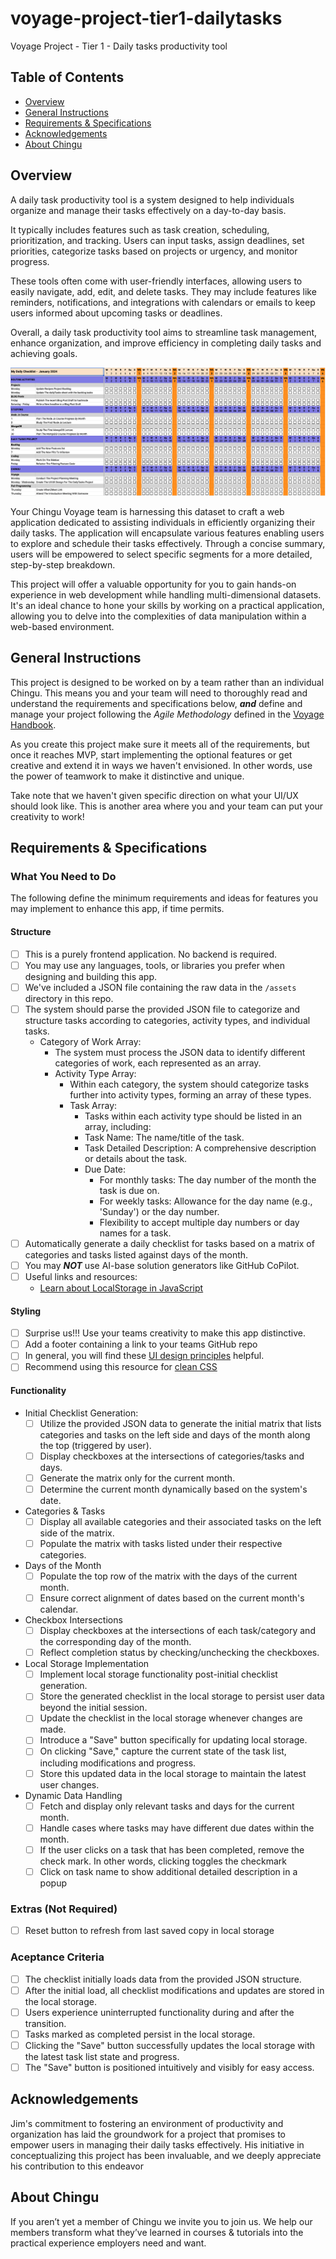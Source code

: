 # voyage-project-tier1-dailytasks
Voyage Project - Tier 1 - Daily tasks productivity tool

## Table of Contents

* [Overview](#overview)
* [General Instructions](#general-instructions)
* [Requirements & Specifications](#requirements-specifications)
* [Acknowledgements](#acknowledgements)
* [About Chingu](#about-chingu)

## Overview

A daily task productivity tool is a system designed to help individuals organize and manage their tasks effectively on a day-to-day basis. 

It typically includes features such as task creation, scheduling, prioritization, and tracking. Users can input tasks, assign deadlines, set priorities, categorize tasks based on projects or urgency, and monitor progress.

These tools often come with user-friendly interfaces, allowing users to easily navigate, add, edit, and delete tasks. They may include features like reminders, notifications, and integrations with calendars or emails to keep users informed about upcoming tasks or deadlines.

Overall, a daily task productivity tool aims to streamline task management, enhance organization, and improve efficiency in completing daily tasks and achieving goals.

![Example daily task productivity tool](./assets/daily_productivity_sample_ui.png)

Your Chingu Voyage team is harnessing this dataset to craft a web application dedicated to assisting individuals in efficiently organizing their daily tasks. The application will encapsulate various features enabling users to explore and schedule their tasks effectively. Through a concise summary, users will be empowered to select specific segments for a more detailed, step-by-step breakdown.

This project will offer a valuable opportunity for you to gain hands-on experience in web development while handling multi-dimensional datasets. It's an ideal chance to hone your skills by working on a practical application, allowing you to delve into the complexities of data manipulation within a web-based environment.

## General Instructions

This project is designed to be worked on by a team rather than an individual
Chingu. This means you and your team will need to thoroughly read and
understand the requirements and specifications below, **_and_** define and
manage your project following the _Agile Methodology_ defined in the
[Voyage Handbook](https://chingucohorts.notion.site/Voyage-Guide-1e528dcbf1d241c9a93b4627f6f1c809).

As you create this project make sure it meets all of the requirements, but once
it reaches MVP, start implementing the optional features or get creative and
extend it in ways we haven't envisioned. In other words, use the power of
teamwork to make it distinctive and unique.

Take note that we haven't given specific direction on what your UI/UX should
look like. This is another area where you and your team can put your creativity 
to work! 

## Requirements & Specifications

### What You Need to Do

The following define the minimum requirements and ideas for features you may
implement to enhance this app, if time permits.

#### Structure

- [ ] This is a purely frontend application. No backend is required. 
- [ ] You may use any languages, tools, or libraries you prefer when designing and building this app. 
- [ ] We've included a JSON file containing the raw data in the `/assets` directory in this repo. 
- [ ] The system should parse the provided JSON file to categorize and structure tasks according to categories, activity types, and individual tasks.
    - Category of Work Array:
        - The system must process the JSON data to identify different categories of work, each represented as an array.
        - Activity Type Array:
            - Within each category, the system should categorize tasks further into activity types, forming an array of these types.
            - Task Array:
                - Tasks within each activity type should be listed in an array, including:
                - Task Name: The name/title of the task.
                - Task Detailed Description: A comprehensive description or details about the task.
                - Due Date:
                    - For monthly tasks: The day number of the month the task is due on.
                    - For weekly tasks: Allowance for the day name (e.g., 'Sunday') or the day number.
                    - Flexibility to accept multiple day numbers or day names for a task.
- [ ] Automatically generate a daily checklist for tasks based on a matrix of categories and tasks listed against days of the month.
- [ ] You may **_NOT_** use AI-base solution generators like GitHub CoPilot.
- [ ] Useful links and resources:
    - [Learn about LocalStorage in JavaScript](https://jagathishsaravanan.medium.com/learn-about-localstorage-in-javascript-228b3290275)

#### Styling

- [ ] Surprise us!!! Use your teams creativity to make this app distinctive.
- [ ] Add a footer containing a link to your teams GitHub repo
- [ ] In general, you will find these [UI design principles](https://www.justinmind.com/ui-design/principles) helpful.
- [ ] Recommend using this resource for [clean CSS](https://www.devbridge.com/articles/implementing-clean-css-bem-method/)

#### Functionality

- Initial Checklist Generation:
    - [ ] Utilize the provided JSON data to generate the initial matrix that lists categories and tasks on the left side and days of the month along the top (triggered by user).
    - [ ] Display checkboxes at the intersections of categories/tasks and days.
    - [ ] Generate the matrix only for the current month.
    - [ ] Determine the current month dynamically based on the system's date.
- Categories & Tasks
    - [ ] Display all available categories and their associated tasks on the left side of the matrix.
    - [ ] Populate the matrix with tasks listed under their respective categories.
- Days of the Month
    - [ ] Populate the top row of the matrix with the days of the current month.
    - [ ] Ensure correct alignment of dates based on the current month's calendar.
- Checkbox Intersections
    - [ ] Display checkboxes at the intersections of each task/category and the corresponding day of the month.
    - [ ] Reflect completion status by checking/unchecking the checkboxes.
- Local Storage Implementation
    - [ ] Implement local storage functionality post-initial checklist generation.
    - [ ] Store the generated checklist in the local storage to persist user data beyond the initial session.
    - [ ] Update the checklist in the local storage whenever changes are made.
    - [ ] Introduce a "Save" button specifically for updating local storage.
    - [ ] On clicking "Save," capture the current state of the task list, including modifications and progress.
    - [ ] Store this updated data in the local storage to maintain the latest user changes.
- Dynamic Data Handling
    - [ ] Fetch and display only relevant tasks and days for the current month.
    - [ ] Handle cases where tasks may have different due dates within the month.
    - [ ] If the user clicks on a task that has been completed, remove the check mark. In other words, clicking toggles the
    checkmark
    - [ ] Click on task name to show additional detailed description in a popup

### Extras (Not Required)

- [ ] Reset button to refresh from last saved copy in local storage

### Aceptance Criteria

- [ ] The checklist initially loads data from the provided JSON structure.
- [ ] After the initial load, all checklist modifications and updates are stored in the local storage.
- [ ] Users experience uninterrupted functionality during and after the transition.
- [ ] Tasks marked as completed persist in the local storage.
- [ ] Clicking the "Save" button successfully updates the local storage with the latest task list state and progress.
- [ ] The "Save" button is positioned intuitively and visibly for easy access.

## Acknowledgements

Jim's commitment to fostering an environment of productivity and organization has laid the groundwork for a project that promises to empower users in managing their daily tasks effectively. His initiative in conceptualizing this project has been invaluable, and we deeply appreciate his contribution to this endeavor

## About Chingu

If you aren’t yet a member of Chingu we invite you to join us. We help our 
members transform what they’ve learned in courses & tutorials into the 
practical experience employers need and want.